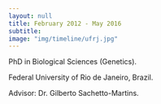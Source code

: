 ```yaml
---
layout: null
title: February 2012 - May 2016
subtitle:
image: "img/timeline/ufrj.jpg"
---
```

<p>PhD in Biological Sciences (Genetics).</p>
<p>Federal University of Rio de Janeiro, Brazil.</p>
<p>Advisor: Dr. Gilberto Sachetto-Martins.</p>
